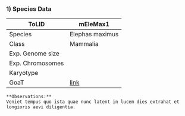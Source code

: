

### 1) Species Data

| ToLID            | mEleMax1        |
| ---------------- | --------------- |
| Species          | Elephas maximus |
| Class            | Mammalia        |
| Exp. Genome size |                 |
| Exp. Chromosomes |                 |
| Karyotype        |                 |
| GoaT             | [link](https://goat.genomehubs.org/record?recordId=9783&result=taxon&taxonomy=ncbi#Elephas%20maximus) |

```
**Observations:**
Veniet tempus quo ista quae nunc latent in lucem dies extrahat et longioris aevi diligentia.
```
